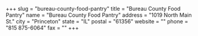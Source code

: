 +++
slug = "bureau-county-food-pantry"
title = "Bureau County Food Pantry"
name = "Bureau County Food Pantry"
address = "1019 North Main St."
city = "Princeton"
state = "IL"
postal = "61356"
website = ""
phone = "815 875-6064"
fax = ""
+++
